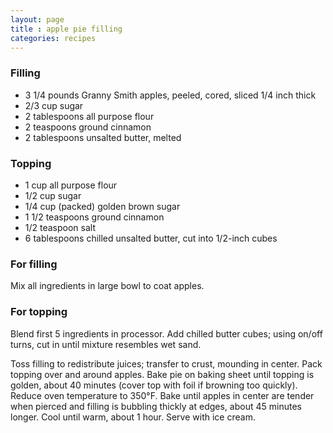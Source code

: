 ```yaml
---
layout: page
title : apple pie filling
categories: recipes
---
```


### Filling
* 3 1/4 pounds Granny Smith apples, peeled, cored, sliced 1/4 inch thick
* 2/3 cup sugar
* 2 tablespoons all purpose flour
* 2 teaspoons ground cinnamon
* 2 tablespoons unsalted butter, melted

### Topping
* 1 cup all purpose flour
* 1/2 cup sugar
* 1/4 cup (packed) golden brown sugar
* 1 1/2 teaspoons ground cinnamon
* 1/2 teaspoon salt
* 6 tablespoons chilled unsalted butter, cut into 1/2-inch cubes

### For filling

Mix all ingredients in large bowl to coat apples.

### For topping

Blend first 5 ingredients in processor. Add chilled butter cubes; using on/off turns, cut in until mixture resembles wet sand.

Toss filling to redistribute juices; transfer to crust, mounding in center. Pack topping over and around apples. Bake pie on baking sheet until topping is golden, about 40 minutes (cover top with foil if browning too quickly). Reduce oven temperature to 350°F. Bake until apples in center are tender when pierced and filling is bubbling thickly at edges, about 45 minutes longer. Cool until warm, about 1 hour. Serve with ice cream.